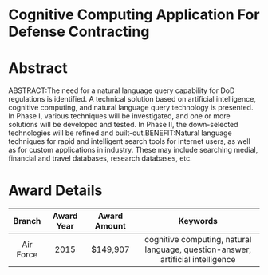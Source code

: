 
Cognitive Computing Application For Defense Contracting
=======================================================

# Abstract


ABSTRACT:The need for a natural language query capability for DoD regulations is identified. A technical solution based on artificial intelligence, cognitive computing, and natural language query technology is presented. In Phase I, various techniques will be investigated, and one or more solutions will be developed and tested. In Phase II, the down-selected technologies will be refined and built-out.BENEFIT:Natural language techniques for rapid and intelligent search tools for internet users, as well as for custom applications in industry. These may include searching medial, financial and travel databases, research databases, etc.  

# Award Details

|Branch|Award Year|Award Amount|Keywords|
| :---: | :---: | :---: | :---: |
|Air Force|2015|$149,907|cognitive computing, natural language, question-answer, artificial intelligence|
